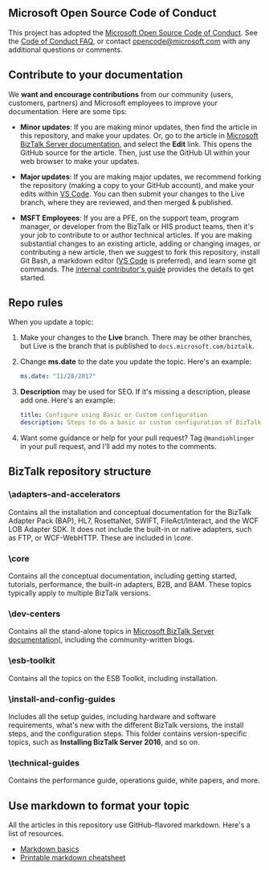 ## Microsoft Open Source Code of Conduct
This project has adopted the [Microsoft Open Source Code of Conduct](https://opensource.microsoft.com/codeofconduct/). See the [Code of Conduct FAQ](https://opensource.microsoft.com/codeofconduct/faq/), or contact [opencode@microsoft.com](mailto:opencode@microsoft.com) with any additional questions or comments.

## Contribute to your documentation
We **want and encourage contributions** from our community (users, customers, partners) and Microsoft employees to improve your documentation. Here are some tips:

* **Minor updates**: If you are making minor updates, then find the article in this repository, and make your updates. Or, go to the article in [Microsoft BizTalk Server documentation](https://docs.microsoft.com/biztalk), and select the **Edit** link. This opens the GitHub source for the article. Then, just use the GitHub UI within your web browser to make your updates.

* **Major updates**: If you are making major updates, we recommend forking the repository (making a copy to your GitHub account), and make your edits within [VS Code](https://code.visualstudio.com/download). You can then submit your changes to the Live branch, where they are reviewed, and then merged & published.

* **MSFT Employees**: If you are a PFE, on the support team, program manager, or developer from the BizTalk or HIS product teams, then it's your job to contribute to or author technical articles. If you are making substantial changes to an existing article, adding or changing images, or contributing a new article, then we suggest to fork this repository, install Git Bash, a markdown editor ([VS Code](https://code.visualstudio.com/download) is preferred), and learn some git commands. The [internal contributor's guide](https://review.docs.microsoft.com/help/contribute/) provides the details to get started.

## Repo rules
When you update a topic:

1. Make your changes to the **Live** branch. There may be other branches, but Live is the branch that is published to `docs.microsoft.com/biztalk`.

2. Change **ms.date** to the date you update the topic. Here's an example:

    ```yml
    ms.date: "11/28/2017"
    ```

3. **Description** may be used for SEO. If it's missing a description, please add one. Here's an example:

    ```yml
    title: Configure using Basic or Custom configuration
    description: Steps to do a basic or custom configuration of BizTalk Server, and learn what happens with each configuration
    ```

4. Want some guidance or help for your pull request? Tag `@mandiohlinger` in your pull request, and I'll add my notes to the comments.

## BizTalk repository structure

### \adapters-and-accelerators
Contains all the installation and conceptual documentation for the BizTalk Adapter Pack (BAP), HL7, RosettaNet, SWIFT, FileAct/Interact, and the WCF LOB Adapter SDK. It does not include the built-in or native adapters, such as FTP, or WCF-WebHTTP. These are included in *\core*.

### \core
Contains all the conceptual documentation, including getting started, tutorials, performance, the built-in adapters, B2B, and BAM. These topics typically apply to multiple BizTalk versions.

### \dev-centers
Contains all the stand-alone topics in [Microsoft BizTalk Server documentation](https://docs.microsoft.com/biztalk)(, including the community-written blogs.

### \esb-toolkit
Contains all the topics on the ESB Toolkit, including installation.

### \install-and-config-guides
Includes all the setup guides, including hardware and software requirements, what's new with the different BizTalk versions, the install steps, and the configuration steps. This folder contains version-specific topics, such as **Installing BizTalk Server 2016**, and so on.

### \technical-guides
Contains the performance guide, operations guide, white papers, and more. 

## Use markdown to format your topic
All the articles in this repository use GitHub-flavored markdown.  Here's a list of resources.

* [Markdown basics](https://help.github.com/articles/markdown-basics/)
* [Printable markdown cheatsheet](./contributor-guide/media/documents/markdown-cheatsheet.pdf?raw=true)

